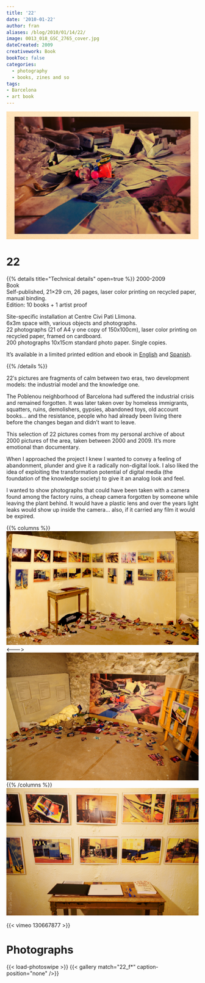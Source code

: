 ```yaml
---
title: '22'
date: '2010-01-22'
author: fran
aliases: /blog/2010/01/14/22/
image: 0013_018_GSC_2765_cover.jpg
dateCreated: 2009
creativework: Book
bookToc: false
categories:
  - photography
  - books, zines and so
tags:
- Barcelona
- art book
---
```


![22_fran_simo_05.jpg](22_fran_simo_05.jpg)
# 22 
{{% details title="Technical details" open=true %}}
2000-2009  
Book  
Self-published, 21×29 cm, 26 pages, laser color printing on recycled paper, manual binding.  
Edition: 10 books + 1 artist proof

Site-specific installation at Centre Civi Pati Llimona.  
6x3m space with, various objects and photographs.  
22 photographs (21 of A4 y one copy of 150x100cm), laser color printing on recycled paper, framed on cardboard.  
200 photographs 10x15cm standard photo paper. Single copies.

It’s available in a limited printed edition and ebook in [English](http://www.lulu.com/shop/fran-sim%C3%B3/22/ebook/product-20663836.html) and [Spanish](http://www.lulu.com/shop/fran-sim%C3%B3/22/ebook/product-18680983.html).

{{% /details %}}

22′s pictures are fragments of calm between two eras, two development models: the industrial model and the knowledge one.

The Poblenou neighborhood of Barcelona had suffered the industrial crisis and remained forgotten. It was later taken over by homeless immigrants, squatters, ruins, demolishers, gypsies, abandoned toys, old account books… and the resistance, people who had already been living there before the changes began and didn’t want to leave.

This selection of 22 pictures comes from my personal archive of about 2000 pictures of the area, taken between 2000 and 2009. It’s more emotional than documentary.

When I approached the project I knew I wanted to convey a feeling of abandonment, plunder and give it a radically non-digital look. I also liked the idea of exploiting the transformation potential of digital media (the foundation of the knowledge society) to give it an analog look and feel.

I wanted to show photographs that could have been taken with a camera found among the factory ruins, a cheap camera forgotten by someone while leaving the plant behind. It would have a plastic lens and over the years light leaks would show up inside the camera… also, if it carried any film it would be expired.

{{% columns %}}
![ISC9166-Edit-2.jpg](ISC9166-Edit-2.jpg) 
<--->
![ISC9178.jpg](ISC9178.jpg)
{{% /columns %}}
![ISC9179_dxo.jpg](ISC9179_dxo.jpg)


{{< vimeo 130667877 >}}



# Photographs

{{< load-photoswipe >}}
{{< gallery match="22_f*" caption-position="none" />}}